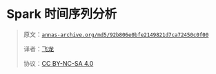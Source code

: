 # Spark 时间序列分析

> 原文：[`annas-archive.org/md5/92b806e0bfe2149821d7ca72450c0f00`](https://annas-archive.org/md5/92b806e0bfe2149821d7ca72450c0f00)
> 
> 译者：[飞龙](https://github.com/wizardforcel)
> 
> 协议：[CC BY-NC-SA 4.0](http://creativecommons.org/licenses/by-nc-sa/4.0/)